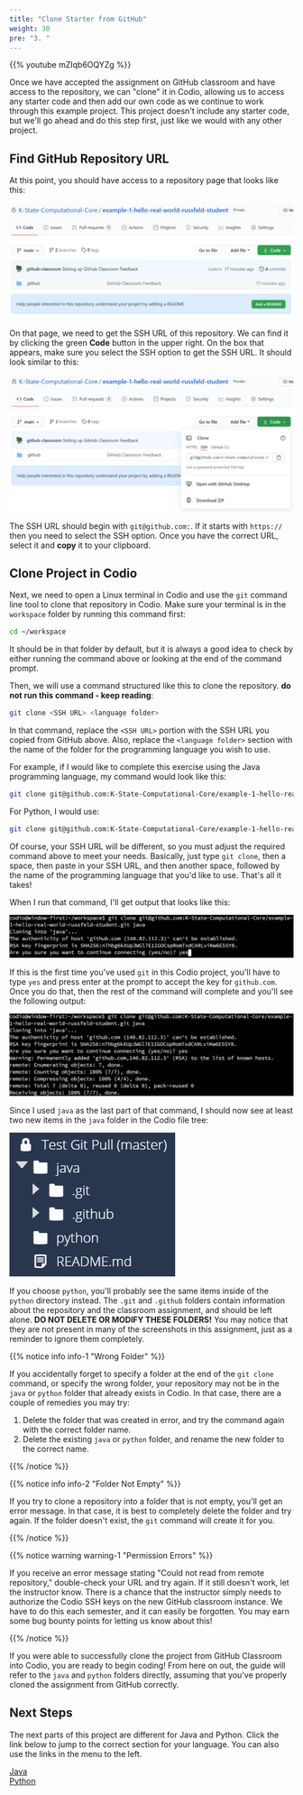 ```yaml
---
title: "Clone Starter from GitHub"
weight: 30
pre: "3. "
---
```


{{% youtube mZIqb6OQYZg %}}

Once we have accepted the assignment on GitHub classroom and have access to the repository, we can "clone" it in Codio, allowing us to access any starter code and then add our own code as we continue to work through this example project. This project doesn't include any starter code, but we'll go ahead and do this step first, just like we would with any other project.

## Find GitHub Repository URL

At this point, you should have access to a repository page that looks like this:

![GitHub Classroom Repository](/images/e1/32repo.png)

On that page, we need to get the SSH URL of this repository. We can find it by clicking the green **Code** button in the upper right. On the box that appears, make sure you select the SSH option to get the SSH URL. It should look similar to this:

![GitHub Classroom SSH URL](/images/e1/32sshurl.png)

The SSH URL should begin with `git@github.com:`. If it starts with `https://` then you need to select the SSH option. Once you have the correct URL, select it and **copy** it to your clipboard.

## Clone Project in Codio

Next, we need to open a Linux terminal in Codio and use the `git` command line tool to clone that repository in Codio. Make sure your terminal is in the `workspace` folder by running this command first:

```bash
cd ~/workspace
```

It should be in that folder by default, but it is always a good idea to check by either running the command above or looking at the end of the command prompt. 

Then, we will use a command structured like this to clone the repository. **do not run this command - keep reading**:

```bash
git clone <SSH URL> <language folder>
```

In that command, replace the `<SSH URL>` portion with the SSH URL you copied from GitHub above. Also, replace the `<language folder>` section with the name of the folder for the programming language you wish to use. 

For example, if I would like to complete this exercise using the Java programming language, my command would look like this:

```bash
git clone git@github.com:K-State-Computational-Core/example-1-hello-real-world-russfeld-student.git java
```

For Python, I would use:

```bash
git clone git@github.com:K-State-Computational-Core/example-1-hello-real-world-russfeld-student.git python
```

Of course, your SSH URL will be different, so you must adjust the required command above to meet your needs. Basically, just type `git clone`, then a space, then paste in your SSH URL, and then another space, followed by the name of the programming language that you'd like to use. That's all it takes!

When I run that command, I'll get output that looks like this:

![Git Clone Output](/images/e1/32clone.png)

If this is the first time you've used `git` in this Codio project, you'll have to type `yes` and press enter at the prompt to accept the key for `github.com`. Once you do that, then the rest of the command will complete and you'll see the following output:

![Git Clone Success](/images/e1/32clonedone.png)

Since I used `java` as the last part of that command, I should now see at least two new items in the `java` folder in the Codio file tree:

![Codio File Tree After Git](/images/e1/32filetree.png)

If you choose `python`, you'll probably see the same items inside of the `python` directory instead. The `.git` and `.github` folders contain information about the repository and the classroom assignment, and should be left alone. **DO NOT DELETE OR MODIFY THESE FOLDERS!** You may notice that they are not present in many of the screenshots in this assignment, just as a reminder to ignore them completely.

{{% notice info info-1 "Wrong Folder" %}}

If you accidentally forget to specify a folder at the end of the `git clone` command, or specify the wrong folder, your repository may not be in the `java` or `python` folder that already exists in Codio. In that case, there are a couple of remedies you may try:

1. Delete the folder that was created in error, and try the command again with the correct folder name.
2. Delete the existing `java` or `python` folder, and rename the new folder to the correct name. 

{{% /notice %}}

{{% notice info info-2 "Folder Not Empty" %}}

If you try to clone a repository into a folder that is not empty, you'll get an error message. In that case, it is best to completely delete the folder and try again. If the folder doesn't exist, the `git` command will create it for you.

{{% /notice %}}

{{% notice warning warning-1 "Permission Errors" %}}

If you receive an error message stating "Could not read from remote repository," double-check your URL and try again. If it still doesn't work, let the instructor know. There is a chance that the instructor simply needs to authorize the Codio SSH keys on the new GitHub classroom instance. We have to do this each semester, and it can easily be forgotten. You may earn some bug bounty points for letting us know about this!

{{% /notice %}}

If you were able to successfully clone the project from GitHub Classroom into Codio, you are ready to begin coding! From here on out, the guide will refer to the `java` and `python` folders directly, assuming that you've properly cloned the assignment from GitHub correctly.

## Next Steps

The next parts of this project are different for Java and Python. Click the link below to jump to the correct section for your language. You can also use the links in the menu to the left. 

[Java](../04-java/)  
[Python](../04-python/)

